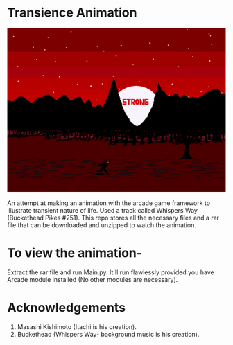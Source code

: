 # Transience Animation
![Preview](Demo/preview.gif)

An attempt at making an animation with the arcade game framework to illustrate transient nature of life. Used a track called Whispers Way (Buckethead Pikes #251). 
This repo stores all the necessary files and a rar file that can be downloaded and unzipped to watch the animation.
# To view the animation-
Extract the rar file and run Main.py. It'll run flawlessly provided you have Arcade module installed (No other modules are necessary).
# Acknowledgements
  1. Masashi Kishimoto (Itachi is his creation).
  2. Buckethead (Whispers Way- background music is his creation). 

